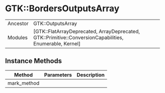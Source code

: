 # GTK::BordersOutputsArray
|  |  |  |
| --- | --- | --- |
| Ancestor | GTK::OutputsArray |
| Modules | [GTK::FlatArrayDeprecated, ArrayDeprecated, GTK::Primitive::ConversionCapabilities, Enumerable, Kernel] |


## Instance Methods

| Method | Parameters | Description |
| --- | --- | --- |
| mark_method |  |  |
